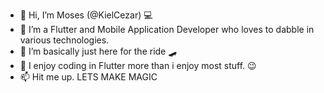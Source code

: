 - 👋 Hi, I’m Moses (@KielCezar) 💻
- 👀 I’m a Flutter and Mobile Application Developer who loves to dabble in various technologies.
- 🚗 I’m basically just here for the ride 🛹
- 💞️ I enjoy coding in Flutter more than i enjoy most stuff. 😉
- 📫 Hit me up. LETS MAKE MAGIC 

<!---
KielCezar/KielCezar is a ✨ special ✨ repository because its `README.md` (this file) appears on your GitHub profile.
You can click the Preview link to take a look at your changes.
--->
